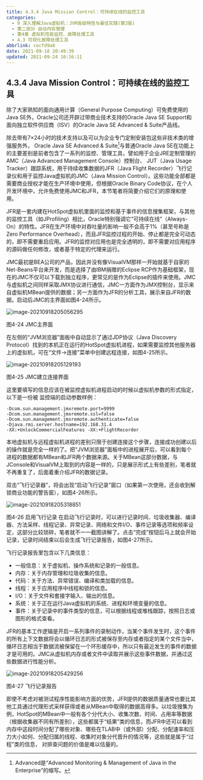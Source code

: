 ```yaml
---
title: 4.3.4 Java Mission Control：可持续在线的监控工具
categories: 
  - 9 深入理解Java虛拟机：JVM高级特性与最佳实践(第3版)
  - 第二部分 自动内存管理
  - 第4章 虚拟机性能监控、故障处理工具
  - 4.3 可视化故障处理工具
abbrlink: cecfd9a8
date: 2021-09-18 20:49:39
updated: 2021-09-24 10:16:11
---
```

## 4.3.4 Java Mission Control：可持续在线的监控工具
除了大家熟知的面向通用计算（General Purpose Computing）可免费使用的Java SE外，Oracle公司还开辟过带商业技术支持的Oracle Java SE Support和面向独立软件供应商（ISV）的Oracle Java SE Advanced & Suite产品线。

除去带有7×24小时的技术支持以及可以为企业专门定制安装包这些非技术类的增强服务外， Oracle Java SE Advanced & Suite[^1]与普通Oracle Java SE在功能上的主要差别是前者包含了一系列的监控、管理工具，譬如用于企业JRE定制管理的AMC（Java Advanced Management Console）控制台、 JUT（Java Usage Tracker）跟踪系统，用于持续收集数据的JFR（Java Flight Recorder）飞行记录仪和用于监控Java虚拟机的JMC（Java Mission Control）。这些功能全部都是需要商业授权才能在生产环境中使用，但根据Oracle Binary Code协议，在个人开发环境中，允许免费使用JMC和JFR，本节笔者将简要介绍它们的原理和使用。

JFR是一套内建在HotSpot虚拟机里面的监控和基于事件的信息搜集框架，与其他的监控工具（如JProfiling）相比，Oracle特别强调它“可持续在线”（Always-On）的特性。JFR在生产环境中对吞吐量的影响一般不会高于1%（甚至号称是Zero Performance Overhead），而且JFR监控过程的开始、停止都是完全可动态的，即不需要重启应用。JFR的监控对应用也是完全透明的，即不需要对应用程序的源码做任何修改，或者基于特定的代理来运行。

JMC最初是BEA公司的产品，因此并没有像VisualVM那样一开始就基于自家的Net-Beans平台来开发，而是选择了由IBM捐赠的Eclipse RCP作为基础框架，现在的JMC不仅可以下载到独立程序，更常见的是作为Eclipse的插件来使用。JMC与虚拟机之间同样采取JMX协议进行通信，JMC一方面作为JMX控制台，显示来自虚拟机MBean提供的数据；另一方面作为JFR的分析工具，展示来自JFR的数据。启动后JMC的主界面如图4-24所示。

![image-20210918205056295](https://gitee.com/XiaoLan223/images/raw/master/Blog/Sum/20210918205056.png)

图4-24 JMC主界面

在左侧的“JVM浏览器”面板中自动显示了通过JDP协议（Java Discovery Protocol）找到的本机正在运行的HotSpot虚拟机进程，如果需要监控其他服务器上的虚拟机，可在“文件->连接”菜单中创建远程连接，如图4-25所示。

![image-20210918205129193](https://gitee.com/XiaoLan223/images/raw/master/Blog/Sum/20210918205129.png)

图4-25 JMC建立连接界面 

这里要填写的信息应该在被监控虚拟机进程启动的时候以虚拟机参数的形式指定，以下是一份被 监控端的启动参数样例：
```
-Dcom.sun.management.jmxremote.port=9999 
-Dcom.sun.management.jmxremote.ssl=false 
-Dcom.sun.management.jmxremote.authenticate=false
-Djava.rmi.server.hostname=192.168.31.4 
-XX:+UnlockCommercialFeatures -XX:+FlightRecorder
```
本地虚拟机与远程虚拟机进程的差别只限于创建连接这个步骤，连接成功创建以后的操作就是完全一样的了。把“JVM浏览器”面板中的进程展开后，可以看到每个进程的数据都有MBean和JFR两个数据来源。关于MBean这部分数据，与JConsole和VisualVM上取到的内容是一样的，只是展示形式上有些差别，笔者就不再重复了，后面着重介绍JFR的数据记录。

双击“飞行记录器”，将会出现“启动飞行记录”窗口（如果第一次使用，还会收到解锁商业功能的警告窗），如图4-26所示。

![image-20210918205318851](https://gitee.com/XiaoLan223/images/raw/master/Blog/Sum/20210918205318.png)

图4-26 启用飞行记录
在启动飞行记录时，可以进行记录时间、垃圾收集器、编译器、方法采样、线程记录、异常记录、网络和文件I/O、事件记录等选项和频率设定，这部分比较琐碎，笔者就不一一截图讲解了。点击“完成”按钮后马上就会开始记录，记录时间结束以后会生成飞行记录报告，如图4-27所示。

飞行记录报告里包含以下几类信息：
- 一般信息：关于虚拟机、操作系统和记录的一般信息。
- 内存：关于内存管理和垃圾收集的信息。
- 代码：关于方法、异常错误、编译和类加载的信息。
- 线程：关于应用程序中线程和锁的信息。
- I/O：关于文件和套接字输入、输出的信息。
- 系统：关于正在运行Java虚拟机的系统、进程和环境变量的信息。
- 事件：关于记录中的事件类型的信息，可以根据线程或堆栈跟踪，按照日志或图形的格式查看。

JFR的基本工作逻辑是开启一系列事件的录制动作，当某个事件发生时，这个事件的所有上下文数据将会以循环日志的形式被保存至内存或者指定的某个文件当中，循环日志相当于数据流被保留在一个环形缓存中，所以只有最近发生的事件的数据才是可用的。JMC从虚拟机内存或者文件中读取并展示这些事件数据，并通过这些数据进行性能分析。

![image-20210918205429256](https://gitee.com/XiaoLan223/images/raw/master/Blog/Sum/20210918205429.png)

图4-27 飞行记录报告

即使不考虑对被测试程序性能影响方面的优势，JFR提供的数据质量通常也要比其他工具通过代理形式采样获得或者从MBean中取得的数据高得多。以垃圾搜集为例，HotSpot的MBean中一般有各个分代大小、收集次数、时间、占用率等数据（根据收集器不同有所差别），这些都属于“结果”类的信息，而JFR中还可以看到内存中这段时间分配了哪些对象、哪些在TLAB中（或外部）分配、分配速率和压力大小如何、分配归属的线程、收集时对象分代晋升的情况等，这些就是属于“过程”类的信息， 对排查问题的价值是难以估量的。


[^1]: Advanced是“Advanced Monitoring & Management of Java in the Enterprise”的缩写。
